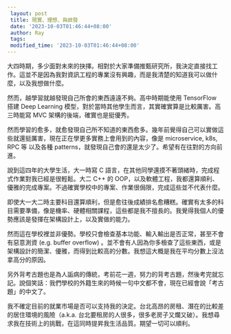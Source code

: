 ```yaml
---
 layout: post
 title: 現實、理想、與啟發
 date: '2023-10-03T01:46:44+08:00'
 author: Ray
 tags:
 modified_time: '2023-10-03T01:46:44+08:00'
---
```


大四時期，多少面對未來的抉擇。相對於大家準備推甄研究所，我決定直接找工作。這並不是因為我對資訊工程的專業沒有興趣，而是我清楚的知道我可以做什麼，以及我想做什麼。

然而，越學習就越發現自己所會的東西遠遠不夠。高中時期能使用 TensorFlow 搭建 Deep Learning 模型，對於當時其他學生而言，其實確實算是比較厲害。高三時能寫 MVC 架構的後端，確實也是挺優秀。

然而學習的愈多，就愈發現自己所不知道的東西愈多。幾年前覺得自己可以實做這些就還挺厲害，現在正在學更多實務上會用到的內容，像是 microservice, k8s, RPC 等 以及各種 patterns，就發現自己會的還是太少了。希望有在往對的方向前進。

說到這四年的大學生活，大一時寫 C 語言，在其他同學還摸不著頭緒時，完成程式作業對我已經是很輕鬆。大二 C++ 的 OOP，以及軟體工程，我都還算順利、優雅的完成專案。不過確實學校中的專案、作業很侷限，完成這些並不代表什麼。

即使大一大二時主要科目還算順利，但是愈往後成績排名愈糟糕。確實有太多的科目需要準備，像是機率、硬體相關課程，這些都是我不擅長的。我覺得我個人的優勢應該是發揮在架構設計上，以及實做的能力。

然而這在學校裡並非優勢。學校只會檢查基本功能、輸入輸出是否正常，甚至不會有惡意測資 (e.g. buffer overflow) 。並不會有人因為你多檢查了這些東西，或是架構設計的簡潔、優雅，而得到比較高的分數。我想這大概是我在平均分數上沒法拿高分的原因。

另外背考古題也是為人詬病的傳統，考前花一週，努力的背考古題，然後考完就忘記。說個笑話：我們學校的外籍生來的時候一句中文都不會，現在已經會說「考古題」的中文了。

我不確定目前的就業市場是否可以支持我的決定。台北高昂的房租、潛在的比較差的居住環境的風險（a.k.a. 台北要租房的人很多，很多老房子又爛又破）。我想尋求我在技術上的挑戰，在這同時提昇我生活品質。期望一切可以順利。

